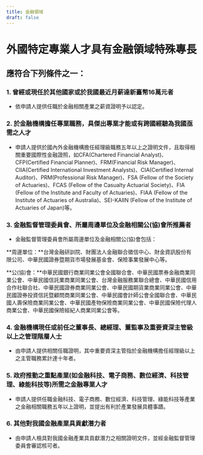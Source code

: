 ```yaml
---
title: 金融領域
draft: false
---
```

# 外國特定專業人才具有金融領域特殊專長

## 應符合下列條件**之一**：

### 1. 曾經或現任於其他國家或於我國最近月薪達新臺幣16萬元者

* 依申請人提供任職於金融相關產業之薪資證明予以認定。

### 2. 於金融機構擔任專業職務，具傑出專業才能或有跨國經驗為我國亟需之人才

* 申請人提供於國內外金融機構擔任經理級職務五年以上之證明文件，且取得相關重要國際性金融證照，如CFA(Chartered Financial Analyst)、CFP(Certified Financial Planner)、FRM(Financial Risk Manager)、CIIA(Certified International Investment Analysts)、CIA(Certified Internal Auditor)、PRM(Professional Risk Manager)、FSA (Fellow of the Society of Actuaries)、FCAS (Fellow of the Casualty Actuarial Society)、FIA (Fellow of the Institute and Faculty of Actuaries)、FIAA (Fellow of the Institute of Actuaries of Australia)、SEI-KAIIN (Fellow of the Institute of Actuaries of Japan)等。

### 3. 金融監督管理委員會、所屬周邊單位及金融相關公(協)會所推薦者

* 金融監督管理委員會所屬周邊單位及金融相關公(協)會包括：

**周邊單位：**台灣金融研訓院、財團法人金融聯合徵信中心、財金資訊股份有限公司、中華民國證券暨期貨市場發展基金會、保險事業發展中心等。

**公(協)會：**中華民國銀行商業同業公會全國聯合會、中華民國票券金融商業同業公會、中華民國信託業商業同業公會、台灣金融服務業聯合總會、中華民國信用合作社聯合社、中華民國證券商業同業公會、中華民國期貨業商業同業公會、中華民國證券投資信託暨顧問商業同業公會、中華民國會計師公會全國聯合會、中華民國人壽保險商業同業公會、中華民國產物保險商業同業公會、中華民國保險代理人商業公會、中華民國保險經紀人商業同業公會等。

### 4. 金融機構現任或前任之董事長、總經理、董監事及重要資深主管級以上之管理階層人士

* 由申請人提供相關任職證明，其中重要資深主管指於金融機構擔任經理級以上之主管職務累計達十年者。

### 5. 政府推動之重點產業(如金融科技、電子商務、數位經濟、科技管理、綠能科技等)所需之金融專業人才

* 申請人提供任職金融科技、電子商務、數位經濟、科技管理、綠能科技等產業之金融相關職務五年以上證明，並提出有利於產業發展具體事蹟。

### 6. 其他對我國金融產業具貢獻潛力者

* 由申請人檢具對我國金融產業具貢獻潛力之相關證明文件，並經金融監督管理委員會審認核可者。